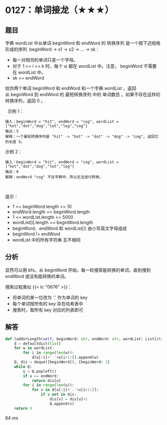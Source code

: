 # 0127：单词接龙（★★★）


## 题目


字典 wordList 中从单词 beginWord 和 endWord 的 转换序列 是一个按下述规格形成的序列 
beginWord -> s1 -> s2 -> ... -> sk：
- 每一对相邻的单词只差一个字母。
- 对于 1 <= i <= k 时，每个 si 都在 wordList 中。注意， beginWord 不需要在 wordList 中。
- sk == endWord

给你两个单词 beginWord 和 endWord 和一个字典 wordList ，返回 从 beginWord 到 endWord 的 
最短转换序列 中的 单词数目 。如果不存在这样的转换序列，返回 0 。

 
示例 1：

	输入：beginWord = "hit", endWord = "cog", wordList = ["hot","dot","dog","lot","log","cog"]
	输出：5
	解释：一个最短转换序列是 "hit" -> "hot" -> "dot" -> "dog" -> "cog", 返回它的长度 5。

示例 2：

	输入：beginWord = "hit", endWord = "cog", wordList = ["hot","dot","dog","lot","log"]
	输出：0
	解释：endWord "cog" 不在字典中，所以无法进行转换。
 

提示：
- 1 <= beginWord.length <= 10
- endWord.length == beginWord.length
- 1 <= wordList.length <= 5000
- wordList[i].length == beginWord.length
- beginWord、endWord 和 wordList[i] 由小写英文字母组成
- beginWord != endWord
- wordList 中的所有字符串 互不相同



## 分析

显然可以用 bfs，从 beginWord 开始，每一轮搜索能转换的单词，直到搜到 endWord 或没有能转换的单词。

搜索过程类似 {{< lc "0676" >}}：
- 将单词的某一位改为 '.' 作为单词的 key
- 每个单词按所有的 key 存在哈希表中
- 搜索时，取所有 key 对应的列表即可

## 解答

```python
def ladderLength(self, beginWord: str, endWord: str, wordList: List[str]) -> int:
    d = defaultdict(list)
    for w in wordList:
        for i in range(len(w)):
            d[w[:i]+'.'+w[i+1:]].append(w)
    Q, dis = deque([beginWord]), {beginWord: 1}
    while Q:
        u = Q.popleft()
        if u == endWord:
            return dis[u]
        for i in range(len(u)):
            for v in d[u[:i]+'.'+u[i+1:]]:
                if v not in dis:
                    dis[v] = dis[u]+1
                    Q.append(v)
    return 0
```
84 ms



